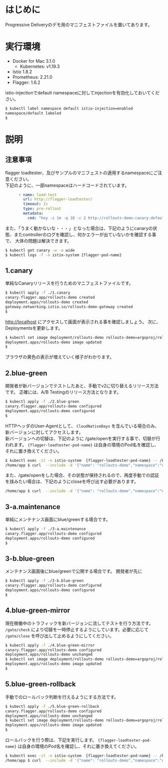 # はじめに

Progressive Deliveryのデモ用のマニフェストファイルを置いてあります。


# 実行環境

- Docker for Mac 3.1.0
  - Kubernetes: v1.19.3
- Istio 1.8.2
- Prometheus: 2.21.0
- Flagger: 1.6.2


istio-injectionでdefault namespaceに対してinjectionを有効化しておいてください。

```bash
$ kubectl label namespace default istio-injection=enabled
namespace/default labeled
$
```

# 説明

## 注意事項

flagger loadtester、及びサンプルのマニフェストの適用するnamespaceにご注意ください。<br>
下記のように、一部namespaceはハードコードされています。

```yaml
      - name: load-test
        url: http://flagger-loadtester/
        timeout: 2s
        type: pre-rollout
        metadata:
          cmd: "hey -z 1m -q 10 -c 2 http://rollouts-demo-canary.default:8080/"
```

また、「うまく動かないな・・・」となった場合は、下記のようにcanaryの状態、またcontrollerのログを確認し、何かエラーが出ていないかを確認する事で、
大体の問題は解決できます。

```bash
$ kubectl get canary -w -o wide
$ kubectl logs -f -n istio-system {flagger-pod-name}
```

## 1.canary

単純なCanaryリリースを行うためのマニフェストファイルです。

```bash
$ kubectl apply -f ./1.canary 
canary.flagger.app/rollouts-demo created
deployment.apps/rollouts-demo created
gateway.networking.istio.io/rollouts-demo-gateway created
$ 
```

[http://localhost](http://localhost) にアクセスして画面が表示される事を確認しましょう。
次に、Deploymentsを更新します。
```bash
$ kubectl set image deployment/rollouts-demo rollouts-demo=argoproj/rollouts-demo:yellow
deployment.apps/rollouts-demo image updated
$
```

ブラウザの黄色の表示が増えていく様子がわかります。


## 2.blue-green

開発者が新バージョンでテストしたあと、手動でv2に切り替えるリリース方法です。
正確には、A/B Testingのリリース方法となります。

```bash
$ kubectl apply -f ./2.blue-green 
canary.flagger.app/rollouts-demo configured
deployment.apps/rollouts-demo configured
$ 
```

HTTPヘッダのUser-Agentとして、 `CloudNativeDays` を含んでいる場合のみ、新バージョンに対してアクセスします。<br>
新バージョンへの切替は、下記のように /gate/openを実行する事で、切替が行われます。
`{flagger-loadtester-pod-name}` は自身の環境のPod名を確認し、それに置き換えてください。

```bash
$ kubectl exec -it -n istio-system  {flagger-loadtester-pod-name} -- /bin/sh
/home/app $ curl  --include -d '{"name": "rollouts-demo","namespace":"default"}' http://localhost:8080/gate/open
```

また、/gate/openをした場合、その状態が保持されるので、再度手動での認証を挟みたい場合は、下記のようにcloseを呼び出す必要があります。

```bash
/home/app $ curl  --include -d '{"name": "rollouts-demo","namespace":"default"}' http://localhost:8080/gate/close
```
## 3-a.maintenance

単純にメンテナンス画面にblue/greenする場合です。

```bash
$ kubectl apply -f ./3-a.maintenance 
canary.flagger.app/rollouts-demo configured
deployment.apps/rollouts-demo configured
$ 
```

## 3-b.blue-green

メンテナンス画面後にblue/greenで公開する場合です。
開発者が先に

```bash
$ kubectl apply -f ./3-b.blue-green 
canary.flagger.app/rollouts-demo configured
deployment.apps/rollouts-demo configured
$ 
```

## 4.blue-green-mirror

現在稼働中のトラフィックを新バージョンに流してテストを行う方法です。<br>
`/gate/check` により切替を一時停止するようにしています。必要に応じて `/gate/close` を呼び出して止めるようにしてください。

```bash
$ kubectl apply -f ./4.blue-green-mirror 
canary.flagger.app/rollouts-demo configured
deployment.apps/rollouts-demo unchanged
$ kubectl set image deployment/rollouts-demo rollouts-demo=argoproj/rollouts-demo:yellow
deployment.apps/rollouts-demo image updated
$
```

## 5.blue-green-rollback

手動でのロールバック判断を行えるようにする方法です。

```bash
$ kubectl apply -f ./5.blue-green-rollback 
canary.flagger.app/rollouts-demo configured
deployment.apps/rollouts-demo unchanged
$ kubectl set image deployment/rollouts-demo rollouts-demo=argoproj/rollouts-demo:yellow
deployment.apps/rollouts-demo image updated
$
```

ロールバックを行う際は、下記を実行します。
`{flagger-loadtester-pod-name}` は自身の環境のPod名を確認し、それに置き換えてください。

```bash
$ kubectl exec -it -n istio-system  {flagger-loadtester-pod-name} -- /bin/sh
/home/app $ curl  --include -d '{"name": "rollouts-demo","namespace":"default"}' http://localhost:8080/rollback/open
```